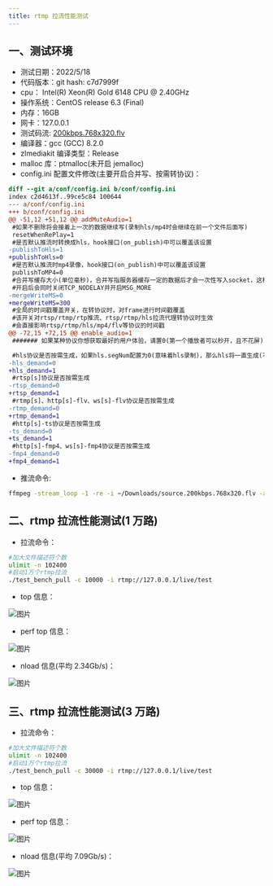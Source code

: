 ```yaml
---
title: rtmp 拉流性能测试
---
```


## 一、测试环境

- 测试日期：2022/5/18
- 代码版本：git hash: c7d7999f
- cpu： Intel(R) Xeon(R) Gold 6148 CPU @ 2.40GHz
- 操作系统：CentOS release 6.3 (Final)
- 内存：16GB
- 网卡：127.0.0.1
- 测试码流: [200kbps.768x320.flv](https://raw.githubusercontent.com/ossrs/srs/develop/trunk/doc/source.200kbps.768x320.flv)
- 编译器：gcc (GCC) 8.2.0
- zlmediakit 编译类型：Release
- malloc 库：ptmalloc(未开启 jemalloc)
- config.ini 配置文件修改(主要开启合并写、按需转协议)：

```patch
diff --git a/conf/config.ini b/conf/config.ini
index c2d4613f..99ce5c84 100644
--- a/conf/config.ini
+++ b/conf/config.ini
@@ -51,12 +51,12 @@ addMuteAudio=1
 #如果不删除将会接着上一次的数据继续写(录制hls/mp4时会继续在前一个文件后面写)
 resetWhenRePlay=1
 #是否默认推流时转换成hls，hook接口(on_publish)中可以覆盖该设置
-publishToHls=1
+publishToHls=0
 #是否默认推流时mp4录像，hook接口(on_publish)中可以覆盖该设置
 publishToMP4=0
 #合并写缓存大小(单位毫秒)，合并写指服务器缓存一定的数据后才会一次性写入socket，这样能提高性能，但是会提高延时
 #开启后会同时关闭TCP_NODELAY并开启MSG_MORE
-mergeWriteMS=0
+mergeWriteMS=300
 #全局的时间戳覆盖开关，在转协议时，对frame进行时间戳覆盖
 #该开关对rtsp/rtmp/rtp推流、rtsp/rtmp/hls拉流代理转协议时生效
 #会直接影响rtsp/rtmp/hls/mp4/flv等协议的时间戳
@@ -72,15 +72,15 @@ enable_audio=1
 ####### 如果某种协议你想获取最好的用户体验，请置0(第一个播放者可以秒开，且不花屏)

 #hls协议是否按需生成，如果hls.segNum配置为0(意味着hls录制)，那么hls将一直生成(不管此开关)
-hls_demand=0
+hls_demand=1
 #rtsp[s]协议是否按需生成
-rtsp_demand=0
+rtsp_demand=1
 #rtmp[s]、http[s]-flv、ws[s]-flv协议是否按需生成
-rtmp_demand=0
+rtmp_demand=1
 #http[s]-ts协议是否按需生成
-ts_demand=0
+ts_demand=1
 #http[s]-fmp4、ws[s]-fmp4协议是否按需生成
-fmp4_demand=0
+fmp4_demand=1
```

- 推流命令:

```bash
ffmpeg -stream_loop -1 -re -i ~/Downloads/source.200kbps.768x320.flv -acodec copy -vcodec copy -f flv  rtmp://ip:port/live/test
```

## 二、rtmp 拉流性能测试(1 万路)

- 拉流命令：

```bash
#加大文件描述符个数
ulimit -n 102400
#启动1万个rtmp拉流
./test_bench_pull -c 10000 -i rtmp://127.0.0.1/live/test
```

- top 信息：

![图片](https://user-images.githubusercontent.com/11495632/169045558-bcf711b8-b27c-4372-a1d2-ccb0e1a33d65.png)

- perf top 信息：

![图片](https://user-images.githubusercontent.com/11495632/169045971-ebf7da67-00f1-4c63-8c17-3c27937a5016.png)

- nload 信息(平均 2.34Gb/s)：

![图片](https://user-images.githubusercontent.com/11495632/169046147-39376f04-471b-4de2-a345-0e41982a612b.png)

## 三、rtmp 拉流性能测试(3 万路)

- 拉流命令：

```bash
#加大文件描述符个数
ulimit -n 102400
#启动1万个rtmp拉流
./test_bench_pull -c 30000 -i rtmp://127.0.0.1/live/test
```

- top 信息：

![图片](https://user-images.githubusercontent.com/11495632/169049433-97174931-5f6b-45db-a320-0c4257b37fad.png)

- perf top 信息：

![图片](https://user-images.githubusercontent.com/11495632/169049184-951a7108-c3e6-451f-97c9-164abf439ed2.png)

- nload 信息(平均 7.09Gb/s)：

![图片](https://user-images.githubusercontent.com/11495632/169049082-cf6c665f-b876-4e7d-91d6-391b10ec2b52.png)

